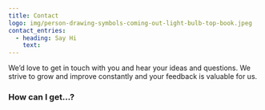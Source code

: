 ```yaml
---
title: Contact
logo: img/person-drawing-symbols-coming-out-light-bulb-top-book.jpeg
contact_entries:
  - heading: Say Hi
    text: 
---
```


We’d love to get in touch with you and hear your ideas and
questions. We strive to grow and improve constantly and your feedback
is valuable for us.

<h3 class="f4 b lh-title mb2">How can I get…?</h3>
